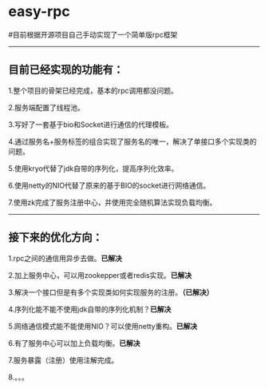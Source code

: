 # easy-rpc
#目前根据开源项目自己手动实现了一个简单版rpc框架

------------------------------------------------------------

## 目前已经实现的功能有：

1.整个项目的骨架已经完成，基本的rpc调用都没问题。

2.服务端配置了线程池。

3.写好了一套基于bio和Socket进行通信的代理模板。

4.通过服务名+服务标签的组合实现了服务名的唯一，解决了单接口多个实现类的问题。

5.使用kryo代替了jdk自带的序列化，提高序列化效率。

6.使用netty的NIO代替了原来的基于BIO的socket进行网络通信。

7.使用zk完成了服务注册中心，并使用完全随机算法实现负载均衡。

----------------------------------------------------------
## 接下来的优化方向：

1.rpc之间的通信用异步去做。**已解决**

2.加上服务中心，可以用zookepper或者redis实现。**已解决**

3.解决一个接口但是有多个实现类如何实现服务的注册。**（已解决）**

4.序列化能不能不使用jdk自带的序列化机制？**已解决**

5.网络通信模式能不能使用NIO？可以使用netty重构。**已解决**

6.有了服务中心可以加上负载均衡。**已解决**

7.服务暴露（注册）使用注解完成。

8.。。。

